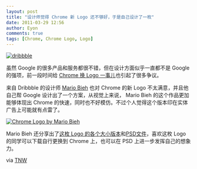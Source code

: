 ```yaml
---
layout: post
title: "设计师觉得 Chrome 新 Logo 还不够好，于是自己设计了一枚"
date: 2011-03-29 12:56
author: Eyon
comments: true
tags: [Chrome, Chrome Logo, Logo]
---
```

<a href="http://img.chromi.org/2011/03/dribbble.png">![](http://img.chromi.org/2011/03/dribbble.png "dribbble")</a>

虽然 Google 的很多产品和服务都很不错，但在设计方面似乎一直都不是 Google 的强项，前一段时间给 [Chrome 换 Logo 一事儿](http://www.chromi.org/archives/10871)也引起了很多争议。

来自 Dribbble 的设计师 [Mario Bieh](http://dribbble.com/shots/138410-New-Google-Chrome-Icon-Revisited) 也对 Chrome 的新 Logo 不太满意，并且他自己帮 Google 设计出了一个方案，从视觉上来说， Mario Bieh 的这个作品更加能够体现出 Chrome 的快速，同时也不好模仿。不过个人觉得这个版本印在实体广告上可能就有点雷了。

<a href="http://img.chromi.org/2011/03/Chrome-Logo-by-Mario-Bieh.png">![](http://img.chromi.org/2011/03/Chrome-Logo-by-Mario-Bieh.png "Chrome Logo by  Mario Bieh")</a>

 Mario Bieh 还分享出了[这枚 Logo 的各个大小版本](http://bie.hm/m)和[PSD文件](http://365psd.com/day/2-5/)，喜欢这枚 Logo 的同学可以下载自行更换到 Chrome 上，也可以在 PSD 上进一步发挥自己的想象力。

via [TNW](http://thenextweb.com/dd/2011/03/28/that-new-chrome-icon-heres-how-it-should-have-looked/)
